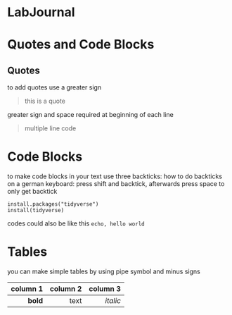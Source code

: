 # LabJournal

# Quotes and Code Blocks
## Quotes
to add quotes use a greater sign 
> this is a quote

greater sign and space required at beginning of each line
> multiple
> line code

# Code Blocks
to make code blocks in your text use three backticks:
how to do backticks on a german keyboard: 
press shift and backtick, afterwards press space to only get backtick

```
install.packages("tidyverse")
install(tidyverse)
```
codes could also be like this `echo, hello world`

# Tables
you can make simple tables by using pipe symbol and minus signs

|column 1| column 2| column 3 |
|--------:|--------:|---------:|
|**bold** | text | *italic*|
